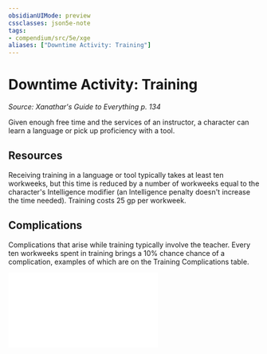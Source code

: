 ```yaml
---
obsidianUIMode: preview
cssclasses: json5e-note
tags:
- compendium/src/5e/xge
aliases: ["Downtime Activity: Training"]
---
```

# Downtime Activity: Training
*Source: Xanathar's Guide to Everything p. 134* 

Given enough free time and the services of an instructor, a character can learn a language or pick up proficiency with a tool.

## Resources

Receiving training in a language or tool typically takes at least ten workweeks, but this time is reduced by a number of workweeks equal to the character's Intelligence modifier (an Intelligence penalty doesn't increase the time needed). Training costs 25 gp per workweek.

## Complications

Complications that arise while training typically involve the teacher. Every ten workweeks spent in training brings a 10% chance chance of a complication, examples of which are on the Training Complications table.

![Training Complications](/3-Mechanics/CLI/tables/training-complications-xge.md)